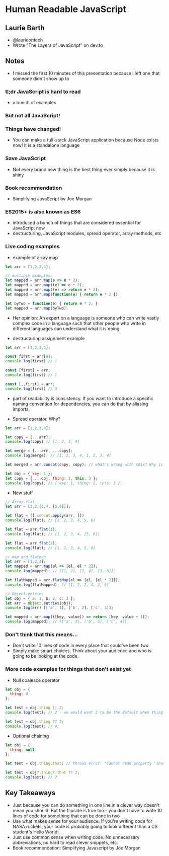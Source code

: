 # Human Readable JavaScript
## Laurie Barth
- @laurieontech
- Wrote "The Layers of JavaScript" on dev.to

## Notes
* I missed the first 10 minutes of this presentation because I left one that someone didn't show up to

### tl;dr JavaScript is hard to read
- a bunch of examples

### But not all JavaScript!

### Things have changed!
- You can make a full-stack JavaScript application because Node exists now! It is a standalone language

### Save JavaScript
- Not every brand new thing is the best thing ever simply because it is shiny

### Book recommendation
- Simplifying JavaScript by Joe Morgan

### ES2015+ is also known as ES6
- introduced a bunch of things that are considered essential for JavaScript now
- destructuring, JavaScript modules, spread operator, array methods, etc

### Live coding examples
- example of array.map
```javascript
let arr = [1,2,3,4];

// multiple examples:
let mapped = arr.map(e => e * 2);
let mapped = arr.map((e) => e * 2);
let mapped = arr.map((e) => return e * 2);
let mapped = arr.map(function(e) { return e * 2 })

let byTwo = function(e) { return e * 2; }
let mapped = arr.map(byTwo);
```

- Her opinion: An expert on a language is someone who can write vastly complex code in a language such that other people who write in different languages can understand what it is doing

- destructuring assignment example
```javascript
let arr = [1,2,3,4];

const first = arr[0];
console.log(first) // 1

const [first] = arr;
console.log(first) // 1

const [,,first] = arr;
console.log(first) // 3
```

  - part of readability is consistency. If you want to introduce a specific naming convention for dependencies, you can do that by aliasing imports.

- Spread operator. Why?
```javascript
let arr = [1,2,3,4];

let copy = [...arr];
console.log(copy) // [1, 2, 3, 4]

let merge = [...arr, ...copy];
console.log(merge); // [1, 2, 3, 4, 1, 2, 3, 4]

let merged = arr.concat(copy, copy); // what's wrong with this? Why is the spread operator better than this?

let obj = { key: 1 };
let copy = { ...obj, thing: 2, this: 3 };
console.log(copy); // { key: 1, thing: 2, this: 3 };
```

- New stuff
```javascript
// Array.flat
let arr = [1,2,[3,4, [5,6]]];

let flat = [].concat.apply(arr, [])
console.log(flat); // [1, 2, 3, 4, 5, 6]

let flat = arr.flat(1);
console.log(flat); // [1, 2, 3, 4, [5, 6]]

let flat = arr.flat(2);
console.log(flat); // [1, 2, 3, 4, 5, 6]

// map and flatmap
let arr = [1,2,3];
let mapped = arr.map(el => [el, el * 2]);
console.log(mapped); // [[1, 2], [2, 4], [3, 6]];

let flatMapped = arr.flatMap(el => [el, [el * 2]]);
console.log(flatMapped); // [1, 2, 2, 4, 3, 6]

// Object.entries
let obj = { a: 1, b: 2, c: 3 };
let arr = Object.entries(obj);
console.log(arr) [['a', 1], ['b', 2], ['c', 3]];

let mapped = arr.map(([key, value]) => return [key, value + 1]);
console.log(mapped); // [['a', 2], ['b', 3], ['c', 4]]
```

### Don't think that this means...
- Don't write 10 lines of code in every place that could've been two
- Simply make smart choices. Think about your audience and who is going to be looking at the code.

### More code examples for things that don't exist yet
- Null coalesce operator
```javascript
let obj = {
  thing: 0
};

let test = obj.thing || 2;
console.log(test); // 2 - we would want 2 to be the default when thing is null or undefined, not falsy.

let test = obj.thing ?? 2;
console.log(test); // 0;
```

- Optional chaining
```javascript
let obj = {
  thing: null
};

let test = obj.thing.that; // throws error: "Cannot read property 'that' of null"

let test = obj?.thing?.that ?? 2;
console.log(test); // 2
```

## Key Takeaways
- Just because you can do something in one line in a clever way doesn't mean you should. But the flipside is true too - you don't have to write 10 lines of code for something that can be done in two
- Use what makes sense for your audience. If you're writing code for NASA rockets, your code is probably going to look different than a CS student's Hello World!
- Just use common sense when writing code. No unnecessary abbreviations, no hard to read clever snippets, etc.
- Book recommendation: Simplifying Javascript by Joe Morgan
